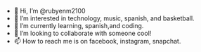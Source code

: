 - 👋 Hi, I’m @rubyenm2100
- 👀 I’m interested in technology, music, spanish, and basketball.
- 🌱 I’m currently learning, spanish,and coding.
- 💞️ I’m looking to collaborate with someone cool!
- 📫 How to reach me is on facebook, instagram, snapchat.
